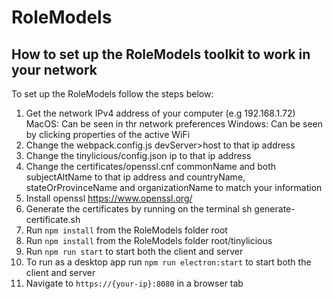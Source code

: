 # RoleModels

## How to set up the RoleModels toolkit to work in your network

To set up the RoleModels follow the steps below:

1. Get the network IPv4 address of your computer (e.g 192.168.1.72)
   MacOS: Can be seen in thr network preferences
   Windows: Can be seen by clicking properties of the active WiFi
2. Change the webpack.config.js devServer>host to that ip address
3. Change the tinylicious/config.json ip to that ip address
4. Change the certificates/openssl.cnf commonName and both subjectAltName to that ip address and countryName, stateOrProvinceName and organizationName to match your information
5. Install openssl https://www.openssl.org/
6. Generate the certificates by running on the terminal sh generate-certificate.sh
7. Run `npm install` from the RoleModels folder root
8. Run `npm install` from the RoleModels folder root/tinylicious
9. Run `npm run start` to start both the client and server
10. To run as a desktop app run `npm run electron:start` to start both the client and server
11. Navigate to `https://{your-ip}:8080` in a browser tab
